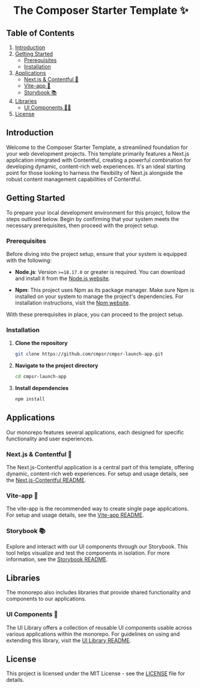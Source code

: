 <h1 align="center">The Composer Starter Template ✨</h1>

## Table of Contents

1. [Introduction](#introduction)
2. [Getting Started](#getting-started)
   - [Prerequisites](#prerequisites)
   - [Installation](#installation)
3. [Applications](#applications)
   - [Next.js & Contentful 🚀](#nextjs--contentful-)
   - [Vite-app 🚀](#vite--app-)
   - [Storybook 📚](#storybook-)
4. [Libraries](#libraries)
   - [UI Components 🎨🎨](#ui-components-)
5. [License ](#license)

## Introduction

Welcome to the Composer Starter Template, a streamlined foundation for your web development projects. This template primarily features a Next.js application integrated with Contentful, creating a powerful combination for developing dynamic, content-rich web experiences. It's an ideal starting point for those looking to harness the flexibility of Next.js alongside the robust content management capabilities of Contentful.

## Getting Started

To prepare your local development environment for this project, follow the steps outlined below. Begin by confirming that your system meets the necessary prerequisites, then proceed with the project setup.

### Prerequisites

Before diving into the project setup, ensure that your system is equipped with the following:

- **Node.js**: Version `>=18.17.0` or greater is required. You can download and install it from the [Node.js website](https://nodejs.org/).

- **Npm**: This project uses Npm as its package manager. Make sure Npm is installed on your system to manage the project's dependencies. For installation instructions, visit the [Npm website](https://docs.npmjs.com/downloading-and-installing-node-js-and-npm).

With these prerequisites in place, you can proceed to the project setup.

### Installation

1. **Clone the repository**

   ```bash
   git clone https://github.com/cmpsr/cmpsr-launch-app.git
   ```

2. **Navigate to the project directory**

   ```bash
   cd cmpsr-launch-app
   ```

3. **Install dependencies**

   ```bash
   npm install
   ```

## Applications

Our monorepo features several applications, each designed for specific functionality and user experiences.

### Next.js & Contentful 🚀

The Next.js-Contentful application is a central part of this template, offering dynamic, content-rich web experiences. For setup and usage details, see the [Next.js-Contentful README](./apps/nextjs-contentful/README.md).

### Vite-app 🚀

The vite-app is the recommended way to create single page applications. For setup and usage details, see the [Vite-app README](./apps/vite-app/README.md).

### Storybook 📚

Explore and interact with our UI components through our Storybook. This tool helps visualize and test the components in isolation. For more information, see the [Storybook README](./apps/storybook/README.md).

## Libraries

The monorepo also includes libraries that provide shared functionality and components to our applications.

### UI Components 🎨

The UI Library offers a collection of reusable UI components usable across various applications within the monorepo. For guidelines on using and extending this library, visit the [UI Library README](./libs/ui/README.md).

## License

This project is licensed under the MIT License - see the [LICENSE](./LICENSE) file for details.
